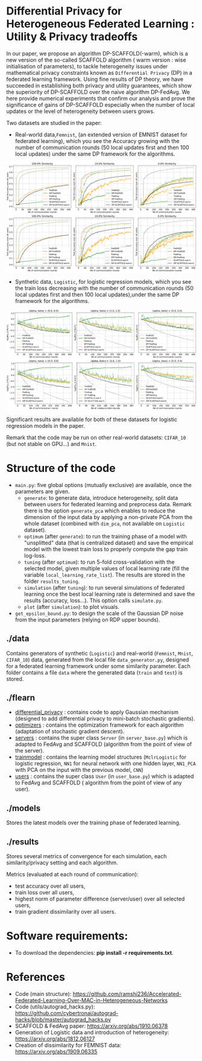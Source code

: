 # **Differential Privacy for Heterogeneous Federated Learning : Utility \& Privacy tradeoffs**

In our paper, we propose an algorithm DP-SCAFFOLD(-warm), which is a new version of the so-called SCAFFOLD algorithm (
warm version : wise initialisation of parameters), to tackle heterogeneity issues under mathematical privacy constraints
known as ``Differential Privacy`` (DP) in a federated learning framework. Using fine results of DP theory, we have
succeeded in establishing both privacy and utility guarantees, which show the superiority of DP-SCAFFOLD over the naive
algorithm DP-FedAvg. We here provide numerical experiments that confirm our analysis and prove the significance of gains
of DP-SCAFFOLD especially when the number of local updates or the level of heterogeneity between users grows.

Two datasets are studied in the paper:

- Real-world data,``Femnist``, (an extended version of EMNIST dataset for federated learning), which you see the
  Accuracy growing with the number of communication rounds (50 local updates first and then 100 local updates) under the
  same DP framework for the algorithms.

![image_femnist](pictures/femnist_accuracy_k_10-1.png)
![image_femnist](pictures/femnist_accuracy_k_20-1.png)

- Synthetic data, ``Logistic``, for logistic regression models, which you see the train loss decreasing with the number
  of communication rounds (50 local updates first and then 100 local updates),under the same DP framework for the
  algorithms.

![image_logistic](pictures/logistic_loss_k_10-1.png)
![image_logistic](pictures/logistic_loss_k_20-1.png)

Significant results are available for both of these datasets for logistic regression models in the paper.

Remark that the code may be run on other real-world datasets: `CIFAR_10` (but not stable on GPU...) and `Mnist`.

# Structure of the code

- `main.py`: five global options (mutually exclusive) are available, once the parameters are given.
    - `generate`: to generate data, introduce heterogeneity, split data between users for federated learning and
      preprocess data. Remark there is the option `generate_pca` which enables to reduce the dimension of the input data
      by applying a non-private PCA from the whole dataset (combined with `dim_pca`, not available on `Logistic`
      dataset).
    - `optimum` (after `generate`): to run the training phase of a model with "unsplitted" data (that is centralized
      dataset) and save the empirical model with the lowest train loss to properly compute the gap train log-loss.
    - `tuning` (after `optimum`): to run 5-fold cross-validation with the selected model, given multiple values of local
      learning rate (fill the variable `local_learning_rate_list`). The results are stored in the
      folder `results_tuning`.
    - `simulation` (after `tuning`): to run several simulations of federated learning once the best local learning rate
      is determined and save the results (accuracy, loss...). This option calls `simulate.py`.
    - `plot` (after `simulation`): to plot visuals.
- `get_epsilon_bound.py`: to design the scale of the Gaussian DP noise from the input parameters (relying on RDP upper
  bounds).

## ./data

Contains generators of synthetic (`Logistic`) and real-world (`Femnist`, `Mnist`, `CIFAR_10`) data, generated from the
local file `data_generator.py`, designed for a federated learning framework under some similarity parameter. Each folder
contains a file `data` where the generated data (`train` and `test`) is stored.

## ./flearn

- [differential_privacy](flearn/differential_privacy) : contains code to apply Gaussian mechanism (designed to add
  differential privacy to mini-batch stochastic gradients).
- [optimizers](flearn/optimizers) : contains the optimization framework for each algorithm (adaptation of stochastic
  gradient descent).
- [servers](flearn/servers) : contains the super class `Server` (in `server_base.py`) which is adapted to FedAvg and
  SCAFFOLD (algorithm from the point of view of the server).
- [trainmodel](flearn/trainmodel) : contains the learning model structures (`MclrLogistic` for logistic
  regression, `NN1` for neural network with one hidden layer, `NN1_PCA` with PCA on the input with the previous model, `CNN`)
- [users](flearn/users) : contains the super class `User` (in `user_base.py`) which is adapted to FedAvg and SCAFFOLD (
  algorithm from the point of view of any user).

## ./models

Stores the latest models over the training phase of federated learning.

## ./results

Stores several metrics of convergence for each simulation, each similarity/privacy setting and each algorithm.

Metrics (evaluated at each round of communication):

- test accuracy over all users,
- train loss over all users,
- highest norm of parameter difference (server/user) over all selected users,
- train gradient dissimilarity over all users.

# Software requirements:

- To download the dependencies: **pip install -r requirements.txt**.

# References

- Code (main structure): https://github.com/ramshi236/Accelerated-Federated-Learning-Over-MAC-in-Heterogeneous-Networks
- Code (utils/autograd_hacks.py): https://github.com/cybertronai/autograd-hacks/blob/master/autograd_hacks.py
- SCAFFOLD & FedAvg paper: https://arxiv.org/abs/1910.06378
- Generation of Logistic data and introduction of heterogeneity: https://arxiv.org/abs/1812.06127
- Creation of dissimilarity for FEMNIST data: https://arxiv.org/abs/1909.06335
